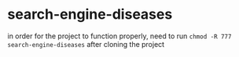 # search-engine-diseases

in order for the project to function properly, need to run `chmod -R 777 search-engine-diseases` after cloning the project